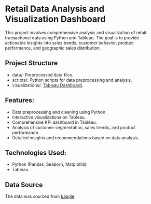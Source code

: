 # Retail Data Analysis and Visualization Dashboard

This project involves comprehensive analysis and visualization of retail transactional data using Python and Tableau. The goal is to provide actionable insights into sales trends, customer behavior, product performance, and geographic sales distribution.

## Project Structure
- data/: Preprocessed data files.
- scripts/: Python scripts for data preprocessing and analysis.
- visualizations/: [Tableau Dashboard](https://public.tableau.com/app/profile/segun.bakare1740/viz/RetailVisualizationDashboard/Dashboard32?publish=yes).

## Features:
- Data preprocessing and cleaning using Python.
- Interactive visualizations on Tableau.
- Comprehensive KPI dashboard in Tableau.
- Analysis of customer segmentation, sales trends, and product performance.
- Detailed insights and recommendations based on data analysis.

## Technologies Used:
- Python (Pandas, Seaborn, Matplotlib)
- Tableau

## Data Source
The data was sourced from [kaggle](https://www.kaggle.com/datasets/sahilprajapati143/retail-analysis-large-dataset)

  
